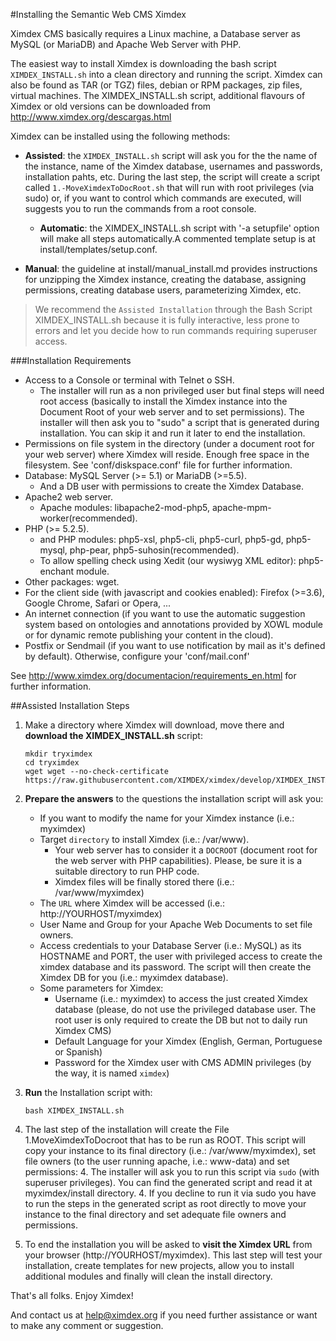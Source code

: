 #Installing the Semantic Web CMS Ximdex

Ximdex CMS basically requires a Linux machine, a Database server as MySQL (or MariaDB) and Apache Web Server with PHP.

The easiest way to install Ximdex is downloading the bash script `XIMDEX_INSTALL.sh` into a clean directory and running the script. Ximdex can also be found as TAR (or TGZ) files, debian or RPM packages, zip files, virtual machines. The XIMDEX_INSTALL.sh script, additional flavours of Ximdex or old versions can be downloaded from http://www.ximdex.org/descargas.html

Ximdex can be installed using the following methods:

- **Assisted**: the `XIMDEX_INSTALL.sh` script will ask you for the the name of the instance, name of the Ximdex database, usernames and passwords, installation pahts, etc. During the last step, the script will create a script called `1.-MoveXimdexToDocRoot.sh` that will run with root privileges (via sudo) or, if you want to control which commands are executed, will suggests you to run the commands from a root console.
	- **Automatic**: the XIMDEX_INSTALL.sh script with '-a setupfile' option will make all steps automatically.A commented template setup is at install/templates/setup.conf.
	
- **Manual**: the guideline at install/manual_install.md provides instructions for unzipping the Ximdex instance, creating the database, assigning permissions, creating database users, parameterizing Ximdex, etc.

>We recommend the `Assisted Installation` through the Bash Script XIMDEX_INSTALL.sh because it is fully interactive, less prone to errors and let you decide how to run commands requiring superuser access.  

###Installation Requirements

*  Access to a Console or terminal with Telnet o SSH.
	*  The installer will run as a non privileged user but final steps will need root access (basically to install the Ximdex instance into the Document Root of your web server and to set permissions). The installer will then ask you to "sudo" a script that is generated during installation. You can skip it and run it later to end the installation.
*  Permissions on file system in the directory (under a document root for your web server) where Ximdex will reside. Enough free space in the filesystem. See 'conf/diskspace.conf' file for further information.
*  Database: MySQL Server (>= 5.1) or MariaDB (>=5.5).
	*  And a DB user with permissions to create the Ximdex Database.
*  Apache2 web server.
	*  Apache modules: libapache2-mod-php5, apache-mpm-worker(recommended).
*  PHP (>= 5.2.5).
	*  and PHP modules: php5-xsl, php5-cli, php5-curl, php5-gd, php5-mysql, php-pear, php5-suhosin(recommended).
	*  To allow spelling check using Xedit (our wysiwyg XML editor): php5-enchant module.
*  Other packages: wget.
*  For the client side (with javascript and cookies enabled): Firefox (>=3.6), Google Chrome, Safari or Opera, ...
*  An internet connection (if you want to use the automatic suggestion system based on ontologies and annotations provided by XOWL module or for dynamic remote publishing your content in the cloud).
*  Postfix or Sendmail (if you want to use notification by mail as it's defined by default). Otherwise, configure your 'conf/mail.conf'

See http://www.ximdex.org/documentacion/requirements_en.html for further information.


##Assisted Installation Steps


1. Make a directory where Ximdex will download, move there and **download the XIMDEX_INSTALL.sh** script:
	```shell
	mkdir tryximdex
	cd tryximdex
	wget wget --no-check-certificate https://raw.githubusercontent.com/XIMDEX/ximdex/develop/XIMDEX_INSTALL.sh
	```

2. **Prepare the answers** to the questions the installation script will ask you:
	- If you want to modify the name for your Ximdex instance (i.e.: myximdex)
	- Target `directory` to install Ximdex (i.e.: /var/www). 
		- Your web server has to consider it a `DOCROOT` (document root for the web server with PHP capabilities). Please, be sure it is a suitable directory to run PHP code.
		- Ximdex files will be finally stored there (i.e.: /var/www/myximdex)
	- The `URL` where Ximdex will be accessed (i.e.: http://YOURHOST/myximdex)
	- User Name and Group for your Apache Web Documents to set file owners.
	- Access credentials to your Database Server (i.e.: MySQL) as its HOSTNAME and PORT, the user with privileged access to create the ximdex database and its password. The script will then create the Ximdex DB for you (i.e.: myximdex database).
	- Some parameters for Ximdex:
		* Username (i.e.: myximdex) to access the just created Ximdex database (please, do not use the privileged database user. The root user is only required to create the DB but not to daily run Ximdex CMS)
		* Default Language for your Ximdex (English, German, Portuguese or Spanish)
		* Password for the Ximdex user with CMS ADMIN privileges (by the way, it is named `ximdex`)


3. **Run** the Installation script with:
	```
	bash XIMDEX_INSTALL.sh
	```

4. The last step of the installation will create the File 1.MoveXimdexToDocroot that has to be run as ROOT. This script will copy your instance to its final directory (i.e.: /var/www/myximdex), set file owners (to the user running apache, i.e.: www-data) and set permissions:
	4. The installer will ask you to run this script via `sudo` (with superuser privileges). You can find the generated script and read it at myximdex/install directory.
	4. If you decline to run it via sudo you have to run the steps in the generated script as root directly to move your instance to the final directory and set adequate file owners and permissions.

5. To end the installation you will be asked to **visit the Ximdex URL** from your browser (http://YOURHOST/myximdex). This last step will test your installation, create templates for new projects, allow you to install additional modules and finally will clean the install directory.

That's all folks. Enjoy Ximdex!

And contact us at help@ximdex.org if you need further assistance or want to make any comment or suggestion.


